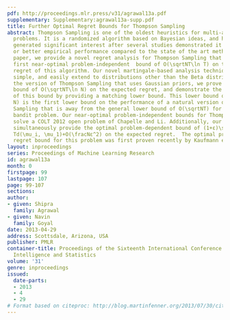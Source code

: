```yaml
---
pdf: http://proceedings.mlr.press/v31/agrawal13a.pdf
supplementary: Supplementary:agrawal13a-supp.pdf
title: Further Optimal Regret Bounds for Thompson Sampling
abstract: Thompson Sampling is one of the oldest heuristics for multi-armed bandit
  problems. It is a randomized algorithm based on Bayesian ideas, and has recently
  generated significant interest after several studies demonstrated it to have comparable
  or better empirical performance compared to the state of the art methods. In this
  paper, we provide a novel regret analysis for Thompson Sampling that proves the
  first near-optimal problem-independent  bound of O(\sqrtNT\ln T) on the expected
  regret of this algorithm. Our novel martingale-based analysis techniques are conceptually
  simple, and easily extend to distributions other than the Beta distribution. For
  the version of Thompson Sampling that uses Gaussian priors, we prove a problem-independent
  bound of O(\sqrtNT\ln N) on the expected regret, and demonstrate the optimality
  of this bound by providing a matching lower bound. This lower bound of Ω(\sqrtNT\ln
  N) is the first lower bound on the performance of a natural version of Thompson
  Sampling that is away from the general lower bound of O(\sqrtNT) for the multi-armed
  bandit problem. Our near-optimal problem-independent bounds for Thompson Sampling
  solve a COLT 2012 open problem of Chapelle and Li. Additionally, our techniques
  simultaneously provide the optimal problem-dependent bound of (1+ε)\sum_i \frac\ln
  Td(\mu_i, \mu_1)+O(\fracNε^2) on the expected regret.  The optimal problem-dependent
  regret bound for this problem was first proven recently by Kaufmann et al. [2012].
layout: inproceedings
series: Proceedings of Machine Learning Research
id: agrawal13a
month: 0
firstpage: 99
lastpage: 107
page: 99-107
sections: 
author:
- given: Shipra
  family: Agrawal
- given: Navin
  family: Goyal
date: 2013-04-29
address: Scottsdale, Arizona, USA
publisher: PMLR
container-title: Proceedings of the Sixteenth International Conference on Artificial
  Intelligence and Statistics
volume: '31'
genre: inproceedings
issued:
  date-parts:
  - 2013
  - 4
  - 29
# Format based on citeproc: http://blog.martinfenner.org/2013/07/30/citeproc-yaml-for-bibliographies/
---
```

